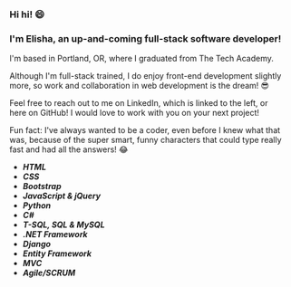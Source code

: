 ### Hi hi! 😄

### I'm Elisha, an up-and-coming full-stack software developer!
I'm based in Portland, OR, where I graduated from The Tech Academy.

Although I'm full-stack trained, I do enjoy front-end development slightly\
more, so work and collaboration in web development is the dream! 😎

Feel free to reach out to me on LinkedIn, which is linked to the left, or\
here on GitHub! I would love to work with you on your next project!

Fun fact: I've always wanted to be a coder, even before I knew what that\
was, because of the super smart, funny characters that could type really\
fast and had all the answers! 😂


- ***HTML***
- ***CSS***
- ***Bootstrap***
- ***JavaScript & jQuery***
- ***Python***
- ***C#***
- ***T-SQL, SQL & MySQL***
- ***.NET Framework***
- ***Django***
- ***Entity Framework***
- ***MVC***
- ***Agile/SCRUM***

<!--
**elishakstevens/elishakstevens** is a ✨ _special_ ✨ repository because its `README.md` (this file) appears on your GitHub profile.

Here are some ideas to get you started:

- 🔭 I’m currently working on ...
- 🌱 I’m currently learning ...
- 👯 I’m looking to collaborate on ...
- 🤔 I’m looking for help with ...
- 💬 Ask me about ...
- 📫 How to reach me: ...
- 😄 Pronouns: ...
- ⚡ Fun fact: ...
-->
